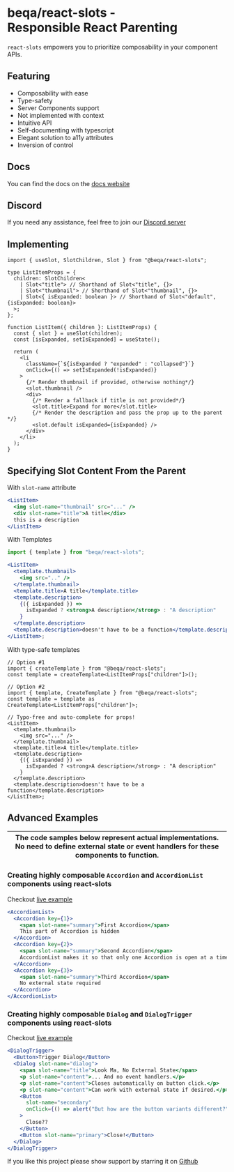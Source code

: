 # beqa/react-slots - Responsible&nbsp;React&nbsp;Parenting

`react-slots` empowers you to prioritize composability in your component APIs.

## Featuring

- Composability with ease
- Type-safety
- Server Components support
- Not implemented with context
- Intuitive API
- Self-documenting with typescript
- Elegant solution to a11y attributes
- Inversion of control

## Docs

You can find the docs on the
[docs website](https://react-slots-docs.vercel.app/)

## Discord

If you need any assistance, feel free to join our
[Discord server](https://discord.gg/HsjKhJJX)

## Implementing

```tsx
import { useSlot, SlotChildren, Slot } from "@beqa/react-slots";

type ListItemProps = {
  children: SlotChildren<
    | Slot<"title"> // Shorthand of Slot<"title", {}>
    | Slot<"thumbnail"> // Shorthand of Slot<"thumbnail", {}>
    | Slot<{ isExpanded: boolean }> // Shorthand of Slot<"default", {isExpanded: boolean}>
  >;
};

function ListItem({ children }: ListItemProps) {
  const { slot } = useSlot(children);
  const [isExpanded, setIsExpanded] = useState();

  return (
    <li
      className={`${isExpanded ? "expanded" : "collapsed"}`}
      onClick={() => setIsExpanded(!isExpanded)}
    >
      {/* Render thumbnail if provided, otherwise nothing*/}
      <slot.thumbnail />
      <div>
        {/* Render a fallback if title is not provided*/}
        <slot.title>Expand for more</slot.title>
        {/* Render the description and pass the prop up to the parent */}
        <slot.default isExpanded={isExpanded} />
      </div>
    </li>
  );
}
```

## Specifying Slot Content From the Parent

With `slot-name` attribute

```jsx
<ListItem>
  <img slot-name="thumbnail" src="..." />
  <div slot-name="title">A title</div>
  this is a description
</ListItem>
```

With Templates

```jsx
import { template } from "beqa/react-slots";

<ListItem>
  <template.thumbnail>
    <img src=".." />
  </template.thumbnail>
  <template.title>A title</template.title>
  <template.description>
    {({ isExpanded }) =>
      isExpanded ? <strong>A description</strong> : "A description"
    }
  </template.description>
  <template.description>doesn't have to be a function</template.description>
</ListItem>;
```

With type-safe templates

```tsx
// Option #1
import { createTemplate } from "@beqa/react-slots";
const template = createTemplate<ListItemProps["children"]>();

// Option #2
import { template, CreateTemplate } from "@beqa/react-slots";
const template = template as CreateTemplate<ListItemProps["children"]>;

// Typo-free and auto-complete for props!
<ListItem>
  <template.thumbnail>
    <img src="..." />
  </template.thumbnail>
  <template.title>A title</template.title>
  <template.description>
    {({ isExpanded }) =>
      isExpanded ? <strong>A description</strong> : "A description"
    }
  </template.description>
  <template.description>doesn't have to be a function</template.description>
</ListItem>;
```

## Advanced Examples

| The code samples below represent actual implementations. No need to define external state or event handlers for these components to function. |
| --------------------------------------------------------------------------------------------------------------------------------------------- |

### Creating highly composable `Accordion` and `AccordionList` components using react-slots

Checkout
[live example](https://stackblitz.com/edit/stackblitz-starters-tq32ef?file=pages%2Findex.tsx)

```jsx
<AccordionList>
  <Accordion key={1}>
    <span slot-name="summary">First Accordion</span>
    This part of Accordion is hidden
  </Accordion>
  <Accordion key={2}>
    <span slot-name="summary">Second Accordion</span>
    AccordionList makes it so that only one Accordion is open at a time
  </Accordion>
  <Accordion key={3}>
    <span slot-name="summary">Third Accordion</span>
    No external state required
  </Accordion>
</AccordionList>
```

### Creating highly composable `Dialog` and `DialogTrigger` components using react-slots

Checkout
[live example](https://stackblitz.com/edit/stackblitz-starters-fa5wbe?file=pages%2Findex.tsx)

```jsx
<DialogTrigger>
  <Button>Trigger Dialog</Button>
  <Dialog slot-name="dialog">
    <span slot-name="title">Look Ma, No External State</span>
    <p slot-name="content">... And no event handlers.</p>
    <p slot-name="content">Closes automatically on button click.</p>
    <p slot-name="content">Can work with external state if desired.</p>
    <Button
      slot-name="secondary"
      onClick={() => alert("But how are the button variants different?")}
    >
      Close??
    </Button>
    <Button slot-name="primary">Close!</Button>
  </Dialog>
</DialogTrigger>
```

If you like this project please show support by starring it on
[Github](https://github.com/Flammae/react-slots)
